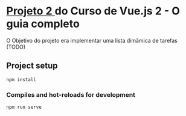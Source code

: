 # <a href="https://www.udemy.com/course/vue-js-completo/" > Projeto 2 </a> do Curso de Vue.js 2 - O guia completo
<p> O Objetivo do projeto era implementar uma lista dimâmica de tarefas (TODO) </p>

## Project setup
```
npm install
```

### Compiles and hot-reloads for development
```
npm run serve
```
